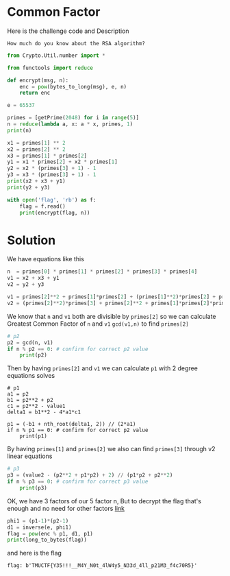 # Common Factor
Here is the challenge code and Description
```
How much do you know about the RSA algorithm?
```

```python
from Crypto.Util.number import *

from functools import reduce

def encrypt(msg, n):
	enc = pow(bytes_to_long(msg), e, n)
	return enc

e = 65537

primes = [getPrime(2048) for i in range(5)]
n = reduce(lambda a, x: a * x, primes, 1)
print(n)

x1 = primes[1] ** 2
x2 = primes[2] ** 2
x3 = primes[1] * primes[2]
y1 = x1 * primes[2] + x2 * primes[1]
y2 = x2 * (primes[3] + 1) - 1
y3 = x3 * (primes[3] + 1) - 1
print(x2 + x3 + y1)
print(y2 + y3)

with open('flag', 'rb') as f:
	flag = f.read()
	print(encrypt(flag, n))
```

# Solution

We have equations like this
```python
n  = primes[0] * primes[1] * primes[2] * primes[3] * primes[4]
v1 = x2 + x3 + y1
v2 = y2 + y3

v1 = primes[2]**2 + primes[1]*primes[2] + (primes[1]**2)*primes[2] + primes[1]*(primes[2]**2)
v2 = (primes[2]**2)*primes[3] + primes[2]**2 + primes[1]*primes[2]*primes[3] + primes[1]*primes[2] - 2
```

We know that `n` and `v1` both are divisible by `primes[2]` so we can calculate Greatest Common Factor of `n` and `v1` `gcd(v1,n)` to find `primes[2]`
```python
# p2
p2 = gcd(n, v1)
if n % p2 == 0: # confirm for correct p2 value
	print(p2)
```

Then by having `primes[2]` and `v1` we can calculate `p1` with 2 degree equations solves
```
# p1
a1 = p2
b1 = p2**2 + p2
c1 = p2**2 - value1
delta1 = b1**2 - 4*a1*c1

p1 = (-b1 + nth_root(delta1, 2)) // (2*a1)
if n % p1 == 0: # confirm for correct p2 value
	print(p1)
```

By having `primes[1]` and `primes[2]` we also can find `primes[3]` through v2 linear equations
```python
# p3
p3 = (value2 - (p2**2 + p1*p2) + 2) // (p1*p2 + p2**2)
if n % p3 == 0: # confirm for correct p3 value
	print(p3)
```


OK, we have 3 factors of our 5 factor n, But to decrypt the flag that's enough and no need for other factors [link](https://crypto.stackexchange.com/questions/44110/rsa-with-3-primes)
```python
phi1 = (p1-1)*(p2-1)
d1 = inverse(e, phi1)
flag = pow(enc % p1, d1, p1)
print(long_to_bytes(flag))
```

and here is the flag
```
flag: b'TMUCTF{Y35!!!__M4Y_N0t_4lW4y5_N33d_4ll_p21M3_f4c70R5}'
```
